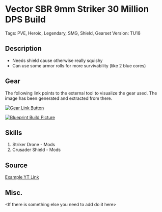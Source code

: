 # Vector SBR 9mm Striker 30 Million DPS Build 

Tags: PVE, Heroic, Legendary, SMG, Shield, Gearset
Version: TU16

## Description

* Needs shield cause otherwise really squishy
* Can use some armor rolls for more survivability (like 2 blue cores)

## Gear

The following link points to the external tool to visualize the gear used.
The image has been generated and extracted from there.

[![Gear Link Button]({{site.baseurl}}/assets/images/gear-button.png)](https://mxswat.github.io/mx-division-builds/#/IwWgTCDMKhAsA2EAGFbkC5IWq2IAOUVElLOKNfAiUkjAyvdF+sR6CY19DMATiYwedPsEGlgEMKjjR+tXsAIVUBaAFZwdVnwTdgyLcADsJmCcGnGynZgRA)

[![Blueprint Build Picture]({{site.baseurl}}/assets/images/Vector-Striker-30Mill-DPS.jpg)]({{site.baseurl}}/assets/images/Vector-Striker-30Mill-DPS.jpg)

## Skills

1. Striker Drone - Mods
2. Crusader Shield - Mods

## Source

[Example YT Link](https://youtu.be/dNJusbsdKgk)

## Misc.

\<If there is something else you need to add do it here>